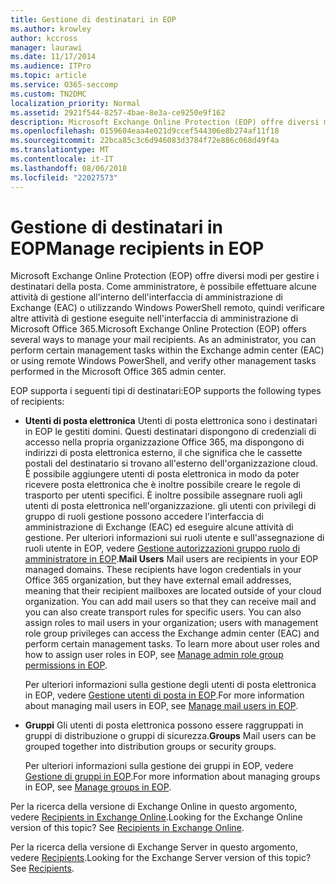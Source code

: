 ```yaml
---
title: Gestione di destinatari in EOP
ms.author: krowley
author: kccross
manager: laurawi
ms.date: 11/17/2014
ms.audience: ITPro
ms.topic: article
ms.service: O365-seccomp
ms.custom: TN2DMC
localization_priority: Normal
ms.assetid: 2921f544-8257-4bae-8e3a-ce9250e9f162
description: Microsoft Exchange Online Protection (EOP) offre diversi modi per gestire i destinatari della posta. Come amministratore, è possibile effettuare alcune attività di gestione all'interno dell'interfaccia di amministrazione di Exchange (EAC) o utilizzando Windows PowerShell remoto, quindi verificare altre attività di gestione eseguite nell'interfaccia di amministrazione di Microsoft Office 365.
ms.openlocfilehash: 0159604eaa4e021d9ccef544306e8b274af11f18
ms.sourcegitcommit: 22bca85c3c6d946083d3784f72e886c068d49f4a
ms.translationtype: MT
ms.contentlocale: it-IT
ms.lasthandoff: 08/06/2018
ms.locfileid: "22027573"
---
```

# <a name="manage-recipients-in-eop"></a><span data-ttu-id="e0cb3-104">Gestione di destinatari in EOP</span><span class="sxs-lookup"><span data-stu-id="e0cb3-104">Manage recipients in EOP</span></span>

<span data-ttu-id="e0cb3-p102">Microsoft Exchange Online Protection (EOP) offre diversi modi per gestire i destinatari della posta. Come amministratore, è possibile effettuare alcune attività di gestione all'interno dell'interfaccia di amministrazione di Exchange (EAC) o utilizzando Windows PowerShell remoto, quindi verificare altre attività di gestione eseguite nell'interfaccia di amministrazione di Microsoft Office 365.</span><span class="sxs-lookup"><span data-stu-id="e0cb3-p102">Microsoft Exchange Online Protection (EOP) offers several ways to manage your mail recipients. As an administrator, you can perform certain management tasks within the Exchange admin center (EAC) or using remote Windows PowerShell, and verify other management tasks performed in the Microsoft Office 365 admin center.</span></span>
  
<span data-ttu-id="e0cb3-107">EOP supporta i seguenti tipi di destinatari:</span><span class="sxs-lookup"><span data-stu-id="e0cb3-107">EOP supports the following types of recipients:</span></span>
  
- <span data-ttu-id="e0cb3-p103">**Utenti di posta elettronica** Utenti di posta elettronica sono i destinatari in EOP le gestiti domini. Questi destinatari dispongono di credenziali di accesso nella propria organizzazione Office 365, ma dispongono di indirizzi di posta elettronica esterno, il che significa che le cassette postali del destinatario si trovano all'esterno dell'organizzazione cloud. È possibile aggiungere utenti di posta elettronica in modo da poter ricevere posta elettronica che è inoltre possibile creare le regole di trasporto per utenti specifici. È inoltre possibile assegnare ruoli agli utenti di posta elettronica nell'organizzazione. gli utenti con privilegi di gruppo di ruoli gestione possono accedere l'interfaccia di amministrazione di Exchange (EAC) ed eseguire alcune attività di gestione. Per ulteriori informazioni sui ruoli utente e sull'assegnazione di ruoli utente in EOP, vedere [Gestione autorizzazioni gruppo ruolo di amministratore in EOP](manage-admin-role-group-permissions-in-eop.md).</span><span class="sxs-lookup"><span data-stu-id="e0cb3-p103">**Mail Users** Mail users are recipients in your EOP managed domains. These recipients have logon credentials in your Office 365 organization, but they have external email addresses, meaning that their recipient mailboxes are located outside of your cloud organization. You can add mail users so that they can receive mail and you can also create transport rules for specific users. You can also assign roles to mail users in your organization; users with management role group privileges can access the Exchange admin center (EAC) and perform certain management tasks. To learn more about user roles and how to assign user roles in EOP, see [Manage admin role group permissions in EOP](manage-admin-role-group-permissions-in-eop.md).</span></span>
    
    <span data-ttu-id="e0cb3-113">Per ulteriori informazioni sulla gestione degli utenti di posta elettronica in EOP, vedere [Gestione utenti di posta in EOP](manage-mail-users-in-eop.md).</span><span class="sxs-lookup"><span data-stu-id="e0cb3-113">For more information about managing mail users in EOP, see [Manage mail users in EOP](manage-mail-users-in-eop.md).</span></span>
    
- <span data-ttu-id="e0cb3-114">**Gruppi** Gli utenti di posta elettronica possono essere raggruppati in gruppi di distribuzione o gruppi di sicurezza.</span><span class="sxs-lookup"><span data-stu-id="e0cb3-114">**Groups** Mail users can be grouped together into distribution groups or security groups.</span></span> 
    
    <span data-ttu-id="e0cb3-115">Per ulteriori informazioni sulla gestione dei gruppi in EOP, vedere [Gestione di gruppi in EOP](manage-groups-in-eop.md).</span><span class="sxs-lookup"><span data-stu-id="e0cb3-115">For more information about managing groups in EOP, see [Manage groups in EOP](manage-groups-in-eop.md).</span></span>
    
<span data-ttu-id="e0cb3-p104">Per la ricerca della versione di Exchange Online in questo argomento, vedere [Recipients in Exchange Online](http://technet.microsoft.com/library/50d16941-5cd7-435d-8715-e2b69f8410ab.aspx).</span><span class="sxs-lookup"><span data-stu-id="e0cb3-p104">Looking for the Exchange Online version of this topic? See [Recipients in Exchange Online](http://technet.microsoft.com/library/50d16941-5cd7-435d-8715-e2b69f8410ab.aspx).</span></span>
  
<span data-ttu-id="e0cb3-p105">Per la ricerca della versione di Exchange Server in questo argomento, vedere [Recipients](http://technet.microsoft.com/library/40300ed4-85a5-463d-bb3a-cf787bd44e9d.aspx).</span><span class="sxs-lookup"><span data-stu-id="e0cb3-p105">Looking for the Exchange Server version of this topic? See [Recipients](http://technet.microsoft.com/library/40300ed4-85a5-463d-bb3a-cf787bd44e9d.aspx).</span></span>
  

